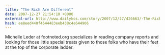 ```yaml
---
title: "The Rich Are Different"
date: 2007-12-27 21:54:10 +0000
external-url: http://www.dailykos.com/story/2007/12/27/426663/-The-Rich-Are-Different
hash: ee8eed440f4544483eeb438c4e644906
---
```


Michelle Leder at footnoted.org specializes in reading company reports and looking for those little special treats given to those folks who have their feet at the top of the corporate ladder.
